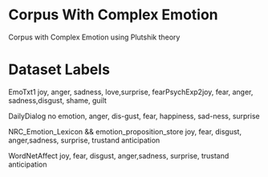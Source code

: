 # Corpus With Complex Emotion
Corpus with Complex Emotion using Plutshik theory


# Dataset      Labels 

EmoTxt1        joy, anger, sadness, love,surprise, fearPsychExp2joy, fear, anger, sadness,disgust, shame, guilt

DailyDialog    no emotion, anger, dis-gust, fear, happiness, sad-ness, surprise

NRC_Emotion_Lexicon && emotion_proposition_store joy, fear, disgust, anger,sadness,  surprise,  trustand anticipation

WordNetAffect joy, fear, disgust, anger,sadness,  surprise,  trustand anticipation
